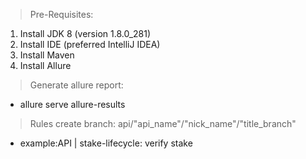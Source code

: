 >Pre-Requisites:

1. Install JDK 8 (version 1.8.0_281)
2. Install IDE (preferred IntelliJ IDEA)
3. Install Maven
4. Install Allure

> Generate allure report: 
- allure serve allure-results

> Rules create branch: api/"api_name"/"nick_name"/"title_branch"  
- example:API | stake-lifecycle: verify stake
